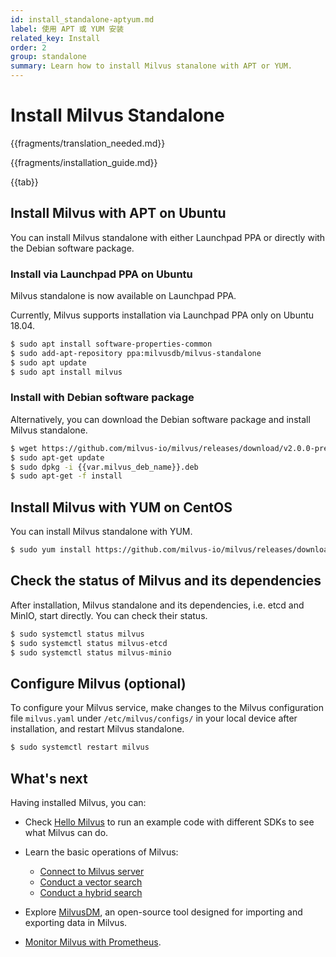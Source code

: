 ```yaml
---
id: install_standalone-aptyum.md
label: 使用 APT 或 YUM 安装
related_key: Install
order: 2
group: standalone
summary: Learn how to install Milvus stanalone with APT or YUM.
---
```


# Install Milvus Standalone

{{fragments/translation_needed.md}}

{{fragments/installation_guide.md}}

{{tab}}

## Install Milvus with APT on Ubuntu

You can install Milvus standalone with either Launchpad PPA or directly with the Debian software package.

### Install via Launchpad PPA on Ubuntu

Milvus standalone is now available on Launchpad PPA.

<div class="alert note">
Currently, Milvus supports installation via Launchpad PPA only on Ubuntu 18.04.
</div>

```bash
$ sudo apt install software-properties-common
$ sudo add-apt-repository ppa:milvusdb/milvus-standalone
$ sudo apt update
$ sudo apt install milvus
```

### Install with Debian software package

Alternatively, you can download the Debian software package and install Milvus standalone.

```bash
$ wget https://github.com/milvus-io/milvus/releases/download/v2.0.0-pre-ga/milvus_2.0.0-preGA_1-1_amd64.deb
$ sudo apt-get update
$ sudo dpkg -i {{var.milvus_deb_name}}.deb
$ sudo apt-get -f install
```

## Install Milvus with YUM on CentOS

You can install Milvus standalone with YUM.

```bash
$ sudo yum install https://github.com/milvus-io/milvus/releases/download/v2.0.0-pre-ga/milvus-2.0.0-preGA.1.el7.x86_64.rpm
```


## Check the status of Milvus and its dependencies

After installation, Milvus standalone and its dependencies, i.e. etcd and MinIO, start directly. You can check their status.

```bash
$ sudo systemctl status milvus
$ sudo systemctl status milvus-etcd
$ sudo systemctl status milvus-minio
```

## Configure Milvus (optional)

To configure your Milvus service, make changes to the Milvus configuration file `milvus.yaml` under `/etc/milvus/configs/` in your local device after installation, and restart Milvus standalone.

```bash
$ sudo systemctl restart milvus
```

## What's next

Having installed Milvus, you can:

- Check [Hello Milvus](example_code.md) to run an example code with different SDKs to see what Milvus can do.

- Learn the basic operations of Milvus:
  - [Connect to Milvus server](manage_connection.md)
  - [Conduct a vector search](search.md)
  - [Conduct a hybrid search](hybridsearch.md)

- Explore [MilvusDM](migrate_overview.md), an open-source tool designed for importing and exporting data in Milvus.
- [Monitor Milvus with Prometheus](monitor.md).
